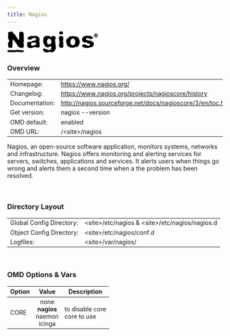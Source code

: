 ```yaml
---
title: Nagios
---
```

<style>
  thead th:empty {
    border: thin solid red !important;
    display: none;
  }
</style>
![](Nagios.png)
### Overview

|||
|---|---|
|Homepage:|https://www.nagios.org/|
|Changelog:|https://www.nagios.org/projects/nagioscore/history|
|Documentation:|http://nagios.sourceforge.net/docs/nagioscore/3/en/toc.html|
|Get version:|nagios --version|
|OMD default:|enabled|
|OMD URL:|/&lt;site&gt;/nagios|

Nagios, an open-source software application, monitors systems, networks and infrastructure. Nagios offers monitoring and alerting services for servers, switches, applications and services. It alerts users when things go wrong and alerts them a second time when a the problem has been resolved.

&#x205F;
### Directory Layout

|||
|---|---|
|Global Config Directory:|&lt;site&gt;/etc/nagios &amp; &lt;site&gt;/etc/nagios/nagios.d|
|Object Config Directory:|&lt;site&gt;/etc/nagios/conf.d|
|Logfiles:|&lt;site&gt;/var/nagios/|

&#x205F;
### OMD Options & Vars
| Option | Value | Description |
| ------ |:-----:| ----------- |
| CORE |  none <br> **nagios** <br> naemon <br> icinga  | to disable core <br>  core to use |